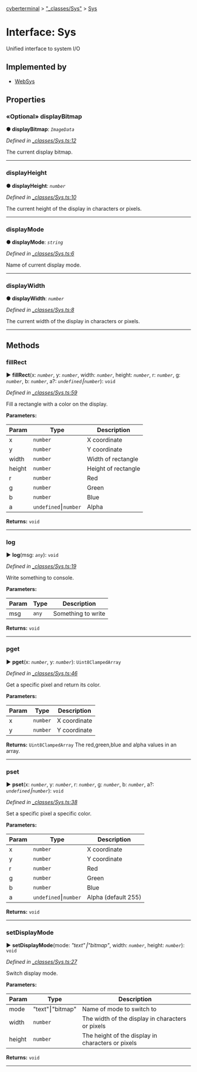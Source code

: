 [cyberterminal](../README.md) > ["_classes/Sys"](../modules/__classes_sys_.md) > [Sys](../interfaces/__classes_sys_.sys.md)



# Interface: Sys


Unified interface to system I/O

## Implemented by

* [WebSys](../classes/_web_sys_.websys.md)


## Properties
<a id="displaybitmap"></a>

### «Optional» displayBitmap

**●  displayBitmap**:  *`ImageData`* 

*Defined in [_classes/Sys.ts:12](https://github.com/FantasyInternet/cyberterminal/blob/HEAD/src/script/_classes/Sys.ts#L12)*



The current display bitmap.




___

<a id="displayheight"></a>

###  displayHeight

**●  displayHeight**:  *`number`* 

*Defined in [_classes/Sys.ts:10](https://github.com/FantasyInternet/cyberterminal/blob/HEAD/src/script/_classes/Sys.ts#L10)*



The current height of the display in characters or pixels.




___

<a id="displaymode"></a>

###  displayMode

**●  displayMode**:  *`string`* 

*Defined in [_classes/Sys.ts:6](https://github.com/FantasyInternet/cyberterminal/blob/HEAD/src/script/_classes/Sys.ts#L6)*



Name of current display mode.




___

<a id="displaywidth"></a>

###  displayWidth

**●  displayWidth**:  *`number`* 

*Defined in [_classes/Sys.ts:8](https://github.com/FantasyInternet/cyberterminal/blob/HEAD/src/script/_classes/Sys.ts#L8)*



The current width of the display in characters or pixels.




___


## Methods
<a id="fillrect"></a>

###  fillRect

► **fillRect**(x: *`number`*, y: *`number`*, width: *`number`*, height: *`number`*, r: *`number`*, g: *`number`*, b: *`number`*, a?: *`undefined`⎮`number`*): `void`



*Defined in [_classes/Sys.ts:59](https://github.com/FantasyInternet/cyberterminal/blob/HEAD/src/script/_classes/Sys.ts#L59)*



Fill a rectangle with a color on the display.


**Parameters:**

| Param | Type | Description |
| ------ | ------ | ------ |
| x | `number`   |  X coordinate |
| y | `number`   |  Y coordinate |
| width | `number`   |  Width of rectangle |
| height | `number`   |  Height of rectangle |
| r | `number`   |  Red |
| g | `number`   |  Green |
| b | `number`   |  Blue |
| a | `undefined`⎮`number`   |  Alpha |





**Returns:** `void`





___

<a id="log"></a>

###  log

► **log**(msg: *`any`*): `void`



*Defined in [_classes/Sys.ts:19](https://github.com/FantasyInternet/cyberterminal/blob/HEAD/src/script/_classes/Sys.ts#L19)*



Write something to console.


**Parameters:**

| Param | Type | Description |
| ------ | ------ | ------ |
| msg | `any`   |  Something to write |





**Returns:** `void`





___

<a id="pget"></a>

###  pget

► **pget**(x: *`number`*, y: *`number`*): `Uint8ClampedArray`



*Defined in [_classes/Sys.ts:46](https://github.com/FantasyInternet/cyberterminal/blob/HEAD/src/script/_classes/Sys.ts#L46)*



Get a specific pixel and return its color.


**Parameters:**

| Param | Type | Description |
| ------ | ------ | ------ |
| x | `number`   |  X coordinate |
| y | `number`   |  Y coordinate |





**Returns:** `Uint8ClampedArray`
The red,green,blue and alpha values in an array.






___

<a id="pset"></a>

###  pset

► **pset**(x: *`number`*, y: *`number`*, r: *`number`*, g: *`number`*, b: *`number`*, a?: *`undefined`⎮`number`*): `void`



*Defined in [_classes/Sys.ts:38](https://github.com/FantasyInternet/cyberterminal/blob/HEAD/src/script/_classes/Sys.ts#L38)*



Set a specific pixel a specific color.


**Parameters:**

| Param | Type | Description |
| ------ | ------ | ------ |
| x | `number`   |  X coordinate |
| y | `number`   |  Y coordinate |
| r | `number`   |  Red |
| g | `number`   |  Green |
| b | `number`   |  Blue |
| a | `undefined`⎮`number`   |  Alpha (default 255) |





**Returns:** `void`





___

<a id="setdisplaymode"></a>

###  setDisplayMode

► **setDisplayMode**(mode: *"text"⎮"bitmap"*, width: *`number`*, height: *`number`*): `void`



*Defined in [_classes/Sys.ts:27](https://github.com/FantasyInternet/cyberterminal/blob/HEAD/src/script/_classes/Sys.ts#L27)*



Switch display mode.


**Parameters:**

| Param | Type | Description |
| ------ | ------ | ------ |
| mode | "text"⎮"bitmap"   |  Name of mode to switch to |
| width | `number`   |  The width of the display in characters or pixels |
| height | `number`   |  The height of the display in characters or pixels |





**Returns:** `void`





___


